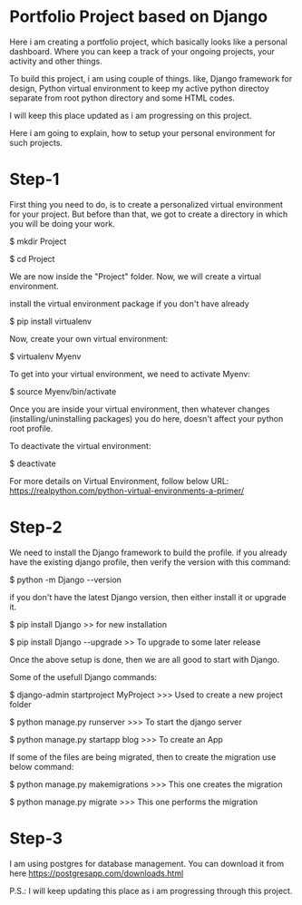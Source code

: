 # Portfolio Project based on Django

Here i am creating a portfolio project, which basically looks like a personal dashboard. Where you can keep a track of your ongoing projects, your activity and other things.

To build this project, i am using couple of things. like, Django framework for design, Python virtual environment to keep my active python directoy separate from root python directory and some HTML codes.

I will keep this place updated as i am progressing on this project.

Here i am going to explain, how to setup your personal environment for such projects.

# Step-1

First thing you need to do, is to create a personalized virtual environment for your project. But before than that, we got to create a directory in which you will be doing your work.

$ mkdir Project

$ cd Project

We are now inside the "Project" folder. Now, we will create a virtual environment.

install the virtual environment package if you don't have already

$ pip install virtualenv

Now, create your own virtual environment:

$ virtualenv Myenv

To get into your virtual environment, we need to activate Myenv:

$ source Myenv/bin/activate

Once you are inside your virtual environment, then whatever changes (installing/uninstalling packages) you do here, doesn't affect your python root profile.

To deactivate the virtual environment:

$ deactivate

For more details on Virtual Environment, follow below URL:
https://realpython.com/python-virtual-environments-a-primer/


# Step-2

We need to install the Django framework to build the profile. if you already have the existing django profile, then verify the version with this command:

$ python -m Django --version

if you don't have the latest Django version, then either install it or upgrade it.

$ pip install Django    >> for new installation

$ pip install Django --upgrade    >> To upgrade to some later release

Once the above setup is done, then we are all good to start with Django.

Some of the usefull Django commands:

$ django-admin startproject MyProject         >>> Used to create a new project folder

$ python manage.py runserver                  >>> To start the django server

$ python manage.py startapp blog              >>> To create an App

If some of the files are being migrated, then to create the migration use below command:

$ python manage.py makemigrations             >>> This one creates the migration

$ python manage.py migrate                    >>> This one performs the migration



# Step-3
I am using postgres for database management. You can download it from here https://postgresapp.com/downloads.html


P.S.: I will keep updating this place as i am progressing through this project.
